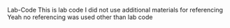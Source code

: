 Lab-Code
This is lab code I did not use additional materials for referencing
Yeah no referencing was used other than lab code
